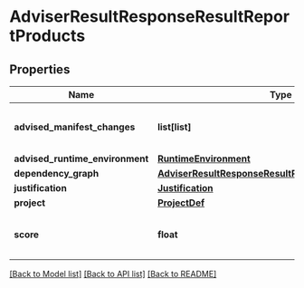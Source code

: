 # AdviserResultResponseResultReportProducts

## Properties
Name | Type | Description | Notes
------------ | ------------- | ------------- | -------------
**advised_manifest_changes** | **list[list]** | Advised changes to manifest files |
**advised_runtime_environment** | [**RuntimeEnvironment**](RuntimeEnvironment.md) |  |
**dependency_graph** | [**AdviserResultResponseResultReportDependencyGraph**](AdviserResultResponseResultReportDependencyGraph.md) |  |
**justification** | [**Justification**](Justification.md) |  |
**project** | [**ProjectDef**](ProjectDef.md) |  |
**score** | **float** | Score of the computed product |

[[Back to Model list]](../README.md#documentation-for-models) [[Back to API list]](../README.md#documentation-for-api-endpoints) [[Back to README]](../README.md)

